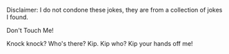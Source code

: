Disclaimer: I do not condone these jokes, they are from a collection of jokes I found.

Don't Touch Me!

Knock knock?
Who's there?
Kip.
Kip who?
Kip your hands off me!

